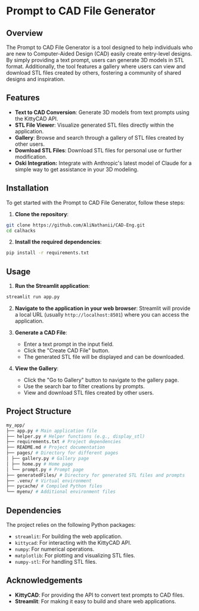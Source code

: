 # Prompt to CAD File Generator

## Overview

The Prompt to CAD File Generator is a tool designed to help individuals who are new to Computer-Aided Design (CAD) easily create entry-level designs. By simply providing a text prompt, users can generate 3D models in STL format. Additionally, the tool features a gallery where users can view and download STL files created by others, fostering a community of shared designs and inspiration.

## Features

- **Text to CAD Conversion**: Generate 3D models from text prompts using the KittyCAD API.
- **STL File Viewer**: Visualize generated STL files directly within the application.
- **Gallery**: Browse and search through a gallery of STL files created by other users.
- **Download STL Files**: Download STL files for personal use or further modification.
- **Oski Integration:** Integrate with Anthropic's latest model of Claude for a simple way to get assistance in your 3D modeling.

## Installation

To get started with the Prompt to CAD File Generator, follow these steps:

1. **Clone the repository**:
```sh
git clone https://github.com/AliNathanii/CAD-Eng.git
cd calhacks
```

2. **Install the required dependencies**:

```sh
pip install -r requirements.txt
```

## Usage

1. **Run the Streamlit application**:
```sh
streamlit run app.py
```


2. **Navigate to the application in your web browser**:
    Streamlit will provide a local URL (usually `http://localhost:8501`) where you can access the application.

3. **Generate a CAD File**:
    - Enter a text prompt in the input field.
    - Click the "Create CAD File" button.
    - The generated STL file will be displayed and can be downloaded.

4. **View the Gallery**:
    - Click the "Go to Gallery" button to navigate to the gallery page.
    - Use the search bar to filter creations by prompts.
    - View and download STL files created by other users.

## Project Structure
```sh
my_app/
├── app.py # Main application file
├── helper.py # Helper functions (e.g., display_stl)
├── requirements.txt # Project dependencies
├── README.md # Project documentation
├── pages/ # Directory for different pages
│ ├── gallery.py # Gallery page
│ ├── home.py # Home page
│ └── prompt.py # Prompt page
├── generatedFiles/ # Directory for generated STL files and prompts
├── .venv/ # Virtual environment
├── pycache/ # Compiled Python files
└── myenv/ # Additional environment files
```

## Dependencies

The project relies on the following Python packages:

- `streamlit`: For building the web application.
- `kittycad`: For interacting with the KittyCAD API.
- `numpy`: For numerical operations.
- `matplotlib`: For plotting and visualizing STL files.
- `numpy-stl`: For handling STL files.


## Acknowledgements

- **KittyCAD**: For providing the API to convert text prompts to CAD files.
- **Streamlit**: For making it easy to build and share web applications.
